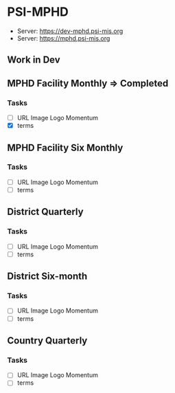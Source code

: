 # PSI-MPHD
* Server: https://dev-mphd.psi-mis.org
* Server: https://mphd.psi-mis.org

## Work in Dev

## MPHD Facility Monthly => Completed

### Tasks

- [ ] URL Image Logo Momentum
- [x] terms

## MPHD Facility Six Monthly

### Tasks

- [ ] URL Image Logo Momentum
- [ ] terms

## District Quarterly

### Tasks

- [ ] URL Image Logo Momentum
- [ ] terms

## District Six-month

### Tasks

- [ ] URL Image Logo Momentum
- [ ] terms

## Country Quarterly

### Tasks

- [ ] URL Image Logo Momentum
- [ ] terms